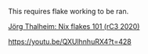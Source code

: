 

This requires flake working to be ran.


[Jörg Thalheim: Nix flakes 101 (rC3 2020)](https://www.youtube.com/watch?v=QXUlhnhuRX4)


https://youtu.be/QXUlhnhuRX4?t=428
